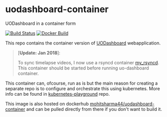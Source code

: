 # uodashboard-container
UODashboard in a container form

[![Build Status](https://travis-ci.org/Mohitsharma44/uodashboard-container.svg?branch=master)](https://travis-ci.org/Mohitsharma44/uodashboard-container)
[![Docker Build](https://img.shields.io/docker/build/mohitsharma44/uodashboard-container.svg)](https://img.shields.io/docker/build/mohitsharma44/uodashboard-container.svg)

This repo contains the container version of [UODashboard](https://github.com/Mohitsharma44/uodashboard) webapplication.

>[**Update: Jan 2018**]:
>
>To sync timelapse videos, I now use a rsyncd container [my_rsyncd](https://github.com/Mohitsharma44/my_rsyncd). This container should be started before running uo-dashboard container.

This container can, ofcourse, run as is but the main reason for creating a separate repo is to configure and orchestrate this using kubernetes. More info can be found in [kubernetes-playground](https://github.com/Mohitsharma44/kubernetes-playground/tree/master/webapp) repo.

This image is also hosted on dockerhub [mohitsharma44/uodashboard-container](https://hub.docker.com/r/mohitsharma44/uodashboard-container/) and can be pulled directly from there if you don't want to build it.
